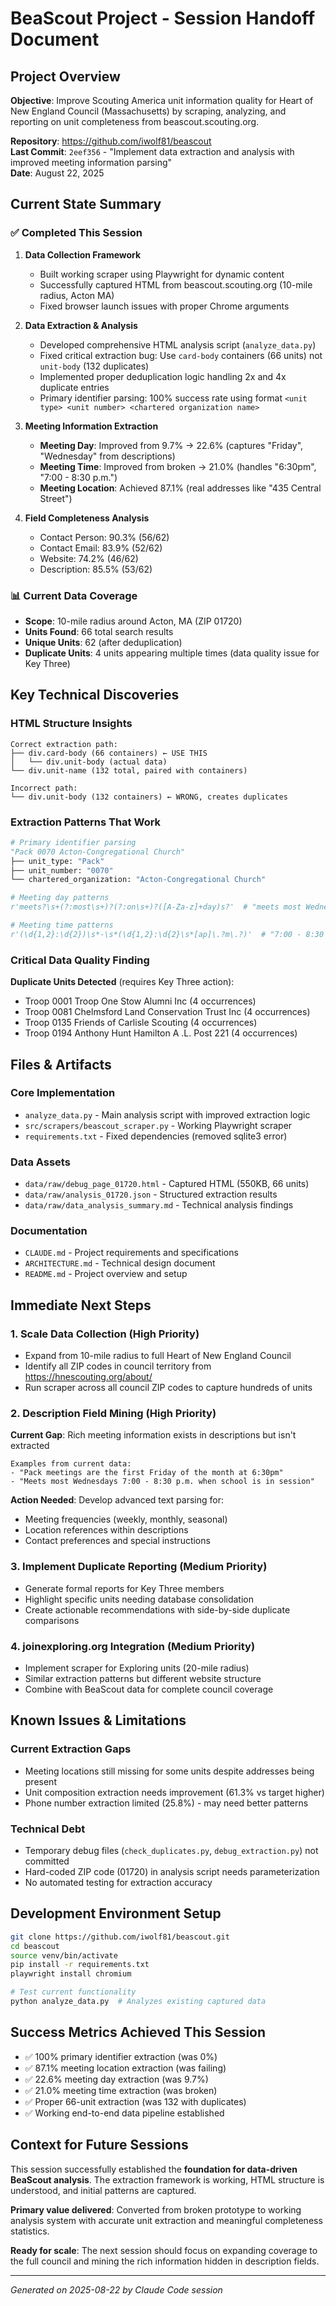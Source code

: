 # BeaScout Project - Session Handoff Document

## Project Overview
**Objective**: Improve Scouting America unit information quality for Heart of New England Council (Massachusetts) by scraping, analyzing, and reporting on unit completeness from beascout.scouting.org.

**Repository**: https://github.com/iwolf81/beascout  
**Last Commit**: `2eef356` - "Implement data extraction and analysis with improved meeting information parsing"  
**Date**: August 22, 2025

## Current State Summary

### ✅ Completed This Session
1. **Data Collection Framework**
   - Built working scraper using Playwright for dynamic content
   - Successfully captured HTML from beascout.scouting.org (10-mile radius, Acton MA)
   - Fixed browser launch issues with proper Chrome arguments

2. **Data Extraction & Analysis**
   - Developed comprehensive HTML analysis script (`analyze_data.py`)
   - Fixed critical extraction bug: Use `card-body` containers (66 units) not `unit-body` (132 duplicates)
   - Implemented proper deduplication logic handling 2x and 4x duplicate entries
   - Primary identifier parsing: 100% success rate using format `<unit type> <unit number> <chartered organization name>`

3. **Meeting Information Extraction**
   - **Meeting Day**: Improved from 9.7% → 22.6% (captures "Friday", "Wednesday" from descriptions)
   - **Meeting Time**: Improved from broken → 21.0% (handles "6:30pm", "7:00 - 8:30 p.m.")
   - **Meeting Location**: Achieved 87.1% (real addresses like "435 Central Street")

4. **Field Completeness Analysis**
   - Contact Person: 90.3% (56/62)
   - Contact Email: 83.9% (52/62)  
   - Website: 74.2% (46/62)
   - Description: 85.5% (53/62)

### 📊 Current Data Coverage
- **Scope**: 10-mile radius around Acton, MA (ZIP 01720)
- **Units Found**: 66 total search results
- **Unique Units**: 62 (after deduplication)
- **Duplicate Units**: 4 units appearing multiple times (data quality issue for Key Three)

## Key Technical Discoveries

### HTML Structure Insights
```
Correct extraction path:
├── div.card-body (66 containers) ← USE THIS
│   └── div.unit-body (actual data)
└── div.unit-name (132 total, paired with containers)

Incorrect path:
└── div.unit-body (132 containers) ← WRONG, creates duplicates
```

### Extraction Patterns That Work
```python
# Primary identifier parsing
"Pack 0070 Acton-Congregational Church"
├── unit_type: "Pack"  
├── unit_number: "0070"
└── chartered_organization: "Acton-Congregational Church"

# Meeting day patterns  
r'meets?\s+(?:most\s+)?(?:on\s+)?([A-Za-z]+day)s?'  # "meets most Wednesdays"

# Meeting time patterns
r'(\d{1,2}:\d{2})\s*-\s*(\d{1,2}:\d{2}\s*[ap]\.?m\.?)'  # "7:00 - 8:30 p.m."
```

### Critical Data Quality Finding
**Duplicate Units Detected** (requires Key Three action):
- Troop 0001 Troop One Stow Alumni Inc (4 occurrences)
- Troop 0081 Chelmsford Land Conservation Trust Inc (4 occurrences)  
- Troop 0135 Friends of Carlisle Scouting (4 occurrences)
- Troop 0194 Anthony Hunt Hamilton A .L. Post 221 (4 occurrences)

## Files & Artifacts

### Core Implementation
- `analyze_data.py` - Main analysis script with improved extraction logic
- `src/scrapers/beascout_scraper.py` - Working Playwright scraper
- `requirements.txt` - Fixed dependencies (removed sqlite3 error)

### Data Assets  
- `data/raw/debug_page_01720.html` - Captured HTML (550KB, 66 units)
- `data/raw/analysis_01720.json` - Structured extraction results
- `data/raw/data_analysis_summary.md` - Technical analysis findings

### Documentation
- `CLAUDE.md` - Project requirements and specifications
- `ARCHITECTURE.md` - Technical design document
- `README.md` - Project overview and setup

## Immediate Next Steps

### 1. Scale Data Collection (High Priority)
- Expand from 10-mile radius to full Heart of New England Council
- Identify all ZIP codes in council territory from https://hnescouting.org/about/
- Run scraper across all council ZIP codes to capture hundreds of units

### 2. Description Field Mining (High Priority)  
**Current Gap**: Rich meeting information exists in descriptions but isn't extracted
```
Examples from current data:
- "Pack meetings are the first Friday of the month at 6:30pm"
- "Meets most Wednesdays 7:00 - 8:30 p.m. when school is in session"
```

**Action Needed**: Develop advanced text parsing for:
- Meeting frequencies (weekly, monthly, seasonal)
- Location references within descriptions  
- Contact preferences and special instructions

### 3. Implement Duplicate Reporting (Medium Priority)
- Generate formal reports for Key Three members
- Highlight specific units needing database consolidation
- Create actionable recommendations with side-by-side duplicate comparisons

### 4. joinexploring.org Integration (Medium Priority)
- Implement scraper for Exploring units (20-mile radius)
- Similar extraction patterns but different website structure
- Combine with BeaScout data for complete council coverage

## Known Issues & Limitations

### Current Extraction Gaps
- Meeting locations still missing for some units despite addresses being present
- Unit composition extraction needs improvement (61.3% vs target higher)
- Phone number extraction limited (25.8%) - may need better patterns

### Technical Debt
- Temporary debug files (`check_duplicates.py`, `debug_extraction.py`) not committed
- Hard-coded ZIP code (01720) in analysis script needs parameterization
- No automated testing for extraction accuracy

## Development Environment Setup
```bash
git clone https://github.com/iwolf81/beascout.git
cd beascout
source venv/bin/activate
pip install -r requirements.txt
playwright install chromium

# Test current functionality
python analyze_data.py  # Analyzes existing captured data
```

## Success Metrics Achieved This Session
- ✅ 100% primary identifier extraction (was 0%)
- ✅ 87.1% meeting location extraction (was failing)  
- ✅ 22.6% meeting day extraction (was 9.7%)
- ✅ 21.0% meeting time extraction (was broken)
- ✅ Proper 66-unit extraction (was 132 with duplicates)
- ✅ Working end-to-end data pipeline established

## Context for Future Sessions
This session successfully established the **foundation for data-driven BeaScout analysis**. The extraction framework is working, HTML structure is understood, and initial patterns are captured. 

**Primary value delivered**: Converted from broken prototype to working analysis system with accurate unit extraction and meaningful completeness statistics.

**Ready for scale**: The next session should focus on expanding coverage to the full council and mining the rich information hidden in description fields.

---
*Generated on 2025-08-22 by Claude Code session*